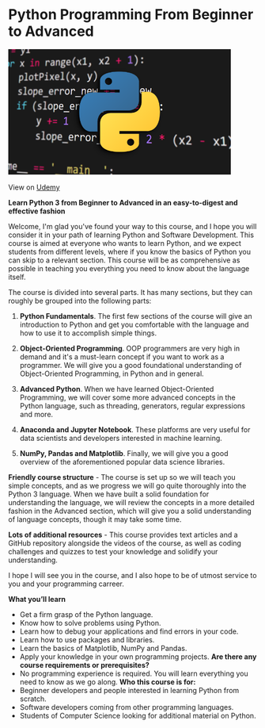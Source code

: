 # Python Programming From Beginner to Advanced

[<img alt="Python Programming From Beginner to Advanced" width="450px" src="images/python-course.png" />](https://www.google.com/)

View on [Udemy](https://www.google.com/)

**Learn Python 3 from Beginner to Advanced in an easy-to-digest and effective fashion**

Welcome, I'm glad you've found your way to this course, and I hope you will consider it in your path of learning Python and Software Development. This course is aimed at everyone who wants to learn Python, and we expect students from different levels, where if you know the basics of Python you can skip to a relevant section. This course will be as comprehensive as possible in teaching you everything you need to know about the language itself.

The course is divided into several parts. It has many sections, but they can roughly be grouped into the following parts:

1. **Python Fundamentals**. The first few sections of the course will give an introduction to Python and get you comfortable with the language and how to use it to accomplish simple things.

2. **Object-Oriented Programming**. OOP programmers are very high in demand and it's a must-learn concept if you want to work as a programmer. We will give you a good foundational understanding of Object-Oriented Programming, in Python and in general.

3. **Advanced Python**. When we have learned Object-Oriented Programming, we will cover some more advanced concepts in the Python language, such as threading, generators, regular expressions and more.

4. **Anaconda and Jupyter Notebook**. These platforms are very useful for data scientists and developers interested in machine learning.

5. **NumPy, Pandas and Matplotlib**. Finally, we will give you a good overview of the aforementioned popular data science libraries.

**Friendly course structure** - The course is set up so we will teach you simple concepts, and as we progress we will go quite thoroughly into the Python 3 language. When we have built a solid foundation for understanding the language, we will review the concepts in a more detailed fashion in the Advanced section, which will give you a solid understanding of language concepts, though it may take some time.

**Lots of additional resources** - This course provides text articles and a GitHub repository alongside the videos of the course, as well as coding challenges and quizzes to test your knowledge and solidify your understanding.

I hope I will see you in the course, and I also hope to be of utmost service to you and your programming carreer.

**What you’ll learn**
* Get a firm grasp of the Python language.
* Know how to solve problems using Python.
* Learn how to debug your applications and find errors in your code.
* Learn how to use packages and libraries.
* Learn the basics of Matplotlib, NumPy and Pandas.
* Apply your knowledge in your own programming projects.
**Are there any course requirements or prerequisites?**
* No programming experience is required. You will learn everything you need to know as we go along.
**Who this course is for:**
* Beginner developers and people interested in learning Python from scratch.
* Software developers coming from other programming languages.
* Students of Computer Science looking for additional material on Python.